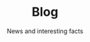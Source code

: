 ---
layout: blog
lang: en
locale: en
title: Blog
subtitle: News and interesting facts
description: Blog about news and interesting facts.
page_id: "blog"
permalink: /blog/
---